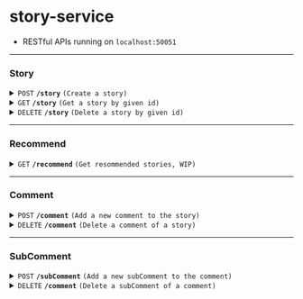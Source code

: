 # story-service

- RESTful APIs running on `localhost:50051`

---

### Story

<details>
<summary><code>POST</code> <code><b>/story</b></code> <code>(Create a story)</code></summary>

##### Headers

> | key           | value          | description   |
> | ------------- | -------------- | ------------- |
> | Authorization | `Bearer token` | The jwt token |

##### Body (application/json)

> | key      | required | data type | description            |
> | -------- | -------- | --------- | ---------------------- |
> | authorId | true     | string    | ObjectId of the author |
> | content  | true     | string    | Content of the story   |
> | title    | true     | string    | Title of the story     |
> | subtitle | true     | string    | Subtitle of the story  |
> | tags     | true     | string[]  | Tags of the story      |

##### Responses

> | http code           | content-type       | response                                                         |
> | ------------------- | ------------------ | ---------------------------------------------------------------- |
> | `200`               | `application/json` | `{"message": "Success", "storyId": "ObjectId of the new story"}` |
> | `401`, `400`, `500` | `text/plain`       | N/A                                                              |

</details>

<details>
<summary><code>GET</code> <code><b>/story</b></code> <code>(Get a story by given id)</code></summary>

##### Params

> | key     | required | data type | description           |
> | ------- | -------- | --------- | --------------------- |
> | storyId | true     | string    | ObjectId of the story |

##### Responses

```typescript
type story = {
  author: string
  authorId: string
  content: string
  title: string
  subTitle: string
  createdAt: google.protobuf.Timestamp
  comments: Comment
  tags: string[]
}
```

> | http code           | content-type       | response                                 |
> | ------------------- | ------------------ | ---------------------------------------- |
> | `200`               | `application/json` | `{"message": "Success", "story": story}` |
> | `400`, `404`, `500` | `text/plain`       | N/A                                      |

</details>

<details>
<summary><code>DELETE</code> <code><b>/story</b></code> <code>(Delete a story by given id)</code></summary>

##### Headers

> | key           | value          | description   |
> | ------------- | -------------- | ------------- |
> | Authorization | `Bearer token` | The jwt token |

##### Body (application/json)

> | key       | required | data type | description             |
> | --------- | -------- | --------- | ----------------------- |
> | storyId   | true     | string    | ObjectId of the story   |
> | deleterId | true     | string    | ObjectId of the deleter |

##### Responses

> | http code    | content-type       | response                 |
> | ------------ | ------------------ | ------------------------ |
> | `200`        | `application/json` | `{"message": "Success"}` |
> | `400`, `500` | `text/plain`       | N/A                      |

</details>

---

### Recommend

<details>
<summary><code>GET</code> <code><b>/recommend</b></code> <code>(Get resommended stories, WIP)</code></summary>

##### Headers

> | key           | value          | description   |
> | ------------- | -------------- | ------------- |
> | Authorization | `Bearer token` | The jwt token |

##### Params

> | key    | required | data type | description                 |
> | ------ | -------- | --------- | --------------------------- |
> | userId | true     | string    | ObjectId of the user        |
> | count  | true     | int       | Number of story to retrieve |
> | skip   | true     | int       | --                          |

##### Responses

> | http code    | content-type       | response                                          |
> | ------------ | ------------------ | ------------------------------------------------- |
> | `200`        | `application/json` | `{"message": "Success", "storyIdList": string[]}` |
> | `400`, `500` | `text/plain`       | N/A                                               |

</details>

---

### Comment

<details>
<summary><code>POST</code> <code><b>/comment</b></code> <code>(Add a new comment to the story)</code></summary>

##### Headers

> | key           | value          | description   |
> | ------------- | -------------- | ------------- |
> | Authorization | `Bearer token` | The jwt token |

##### Body (application/json)

> | key              | required | data type | description                |
> | ---------------- | -------- | --------- | -------------------------- |
> | comment          | true     | string    | The content of the comment |
> | commenterId      | true     | string    | The id of the commenter    |
> | commentedStoryId | true     | string    | The story to comment on    |

##### Responses

> | http code           | content-type       | response                                                  |
> | ------------------- | ------------------ | --------------------------------------------------------- |
> | `200`               | `application/json` | `{"message": "Success", "commentId: "id of the comment"}` |
> | `400`, `401`, `500` | `text/plain`       | N/A                                                       |

</details>

<details>
<summary><code>DELETE</code> <code><b>/comment</b></code> <code>(Delete a comment of a story)</code></summary>

##### Headers

> | key           | value          | description   |
> | ------------- | -------------- | ------------- |
> | Authorization | `Bearer token` | The jwt token |

##### Body (application/json)

> | key       | required | data type | description           |
> | --------- | -------- | --------- | --------------------- |
> | commentId | true     | string    | The id of the comment |
> | deleterId | true     | string    | The id of the deleter |

##### Responses

> | http code           | content-type       | response                 |
> | ------------------- | ------------------ | ------------------------ |
> | `200`               | `application/json` | `{"message": "Success"}` |
> | `400`, `401`, `500` | `text/plain`       | N/A                      |

</details>

---

### SubComment

<details>
<summary><code>POST</code> <code><b>/subComment</b></code> <code>(Add a new subComment to the comment)</code></summary>

##### Headers

> | key           | value          | description   |
> | ------------- | -------------- | ------------- |
> | Authorization | `Bearer token` | The jwt token |

##### Body (application/json)

> | key              | required | data type | description                |
> | ---------------- | -------- | --------- | -------------------------- |
> | content          | true     | string    | The content of the comment |
> | commenterId      | true     | string    | The id of the commenter    |
> | repliedCommentId | true     | string    | The comment to comment on  |

##### Responses

> | http code    | content-type       | response                                                        |
> | ------------ | ------------------ | --------------------------------------------------------------- |
> | `200`        | `application/json` | `{"message": "Success", "subCommentId: "id of the subComment"}` |
> | `401`, `500` | `text/plain`       | N/A                                                             |

</details>

<details>
<summary><code>DELETE</code> <code><b>/comment</b></code> <code>(Delete a subComment of a comment)</code></summary>

##### Headers

> | key           | value          | description   |
> | ------------- | -------------- | ------------- |
> | Authorization | `Bearer token` | The jwt token |

##### Body (application/json)

> | key       | required | data type | description           |
> | --------- | -------- | --------- | --------------------- |
> | commentId | true     | string    | The id of the comment |
> | deleterId | true     | string    | The id of the deleter |

##### Responses

> | http code          | content-type       | response                 |
> | ------------------ | ------------------ | ------------------------ |
> | `200`              | `application/json` | `{"message": "Success"}` |
> | `400`, `401`, 500` | `text/plain`       | N/A                      |

</details>
